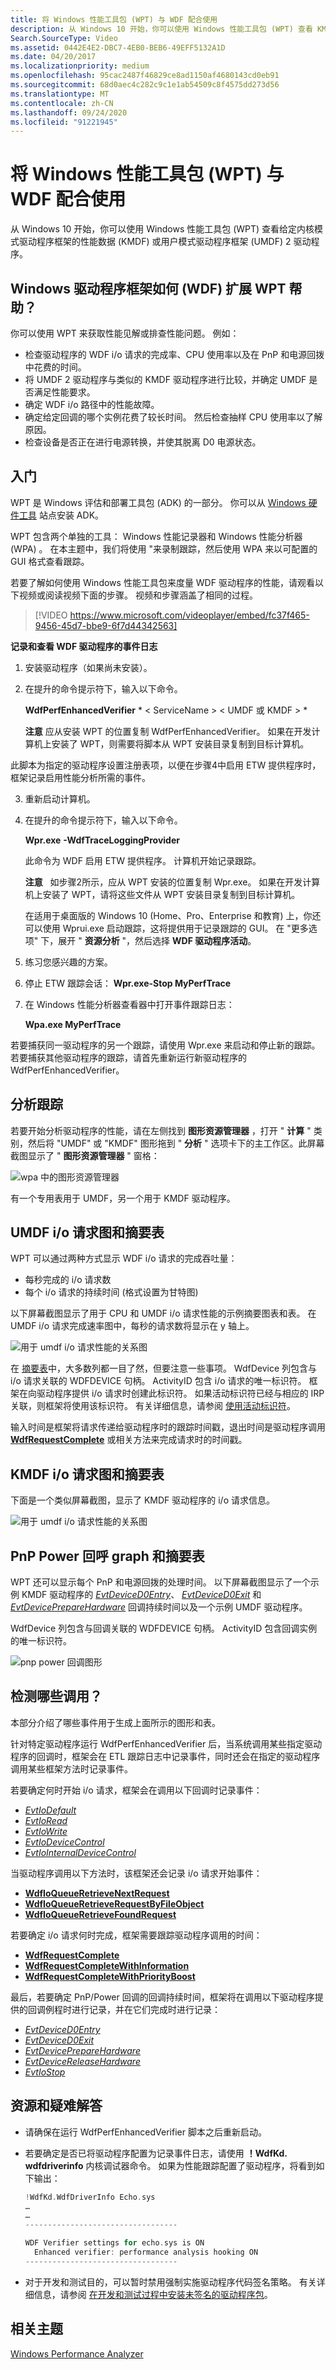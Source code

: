 ```yaml
---
title: 将 Windows 性能工具包 (WPT) 与 WDF 配合使用
description: 从 Windows 10 开始，你可以使用 Windows 性能工具包 (WPT) 查看 KMDF 或 UMDF 2 驱动程序的性能数据。
Search.SourceType: Video
ms.assetid: 0442E4E2-DBC7-4EB0-BEB6-49EFF5132A1D
ms.date: 04/20/2017
ms.localizationpriority: medium
ms.openlocfilehash: 95cac2487f46829ce8ad1150af4680143cd0eb91
ms.sourcegitcommit: 68d0aec4c282c9c1e1ab54509c8f4575dd273d56
ms.translationtype: MT
ms.contentlocale: zh-CN
ms.lasthandoff: 09/24/2020
ms.locfileid: "91221945"
---
```

# <a name="using-the-windows-performance-toolkit-wpt-with-wdf"></a>将 Windows 性能工具包 (WPT) 与 WDF 配合使用


从 Windows 10 开始，你可以使用 Windows 性能工具包 (WPT) 查看给定内核模式驱动程序框架的性能数据 (KMDF) 或用户模式驱动程序框架 (UMDF) 2 驱动程序。

## <a name="how-can-the-windows-driver-frameworks-wdf-extensions-for-wpt-help"></a>Windows 驱动程序框架如何 (WDF) 扩展 WPT 帮助？


你可以使用 WPT 来获取性能见解或排查性能问题。 例如：

-   检查驱动程序的 WDF i/o 请求的完成率、CPU 使用率以及在 PnP 和电源回拨中花费的时间。
-   将 UMDF 2 驱动程序与类似的 KMDF 驱动程序进行比较，并确定 UMDF 是否满足性能要求。
-   确定 WDF i/o 路径中的性能故障。
-   确定给定回调的哪个实例花费了较长时间。 然后检查抽样 CPU 使用率以了解原因。
-   检查设备是否正在进行电源转换，并使其脱离 D0 电源状态。

## <a name="getting-started"></a>入门


WPT 是 Windows 评估和部署工具包 (ADK) 的一部分。 你可以从 [Windows 硬件工具](https://developer.microsoft.com/windows/featured/hardware/windows-10-hardware-preview-tools) 站点安装 ADK。

WPT 包含两个单独的工具： Windows 性能记录器和 Windows 性能分析器 (WPA) 。 在本主题中，我们将使用 "来录制跟踪，然后使用 WPA 来以可配置的 GUI 格式查看跟踪。

若要了解如何使用 Windows 性能工具包来度量 WDF 驱动程序的性能，请观看以下视频或阅读视频下面的步骤。 视频和步骤涵盖了相同的过程。
>[!VIDEO https://www.microsoft.com/videoplayer/embed/fc37f465-9456-45d7-bbe9-6f7d44342563]

**记录和查看 WDF 驱动程序的事件日志**

1.  安装驱动程序（如果尚未安装）。

2.  在提升的命令提示符下，输入以下命令。

    **WdfPerfEnhancedVerifier** * &lt; ServiceName &gt; &lt; UMDF 或 KMDF &gt; *

    **注意**  应从安装 WPT 的位置复制 WdfPerfEnhancedVerifier。 如果在开发计算机上安装了 WPT，则需要将脚本从 WPT 安装目录复制到目标计算机。




此脚本为指定的驱动程序设置注册表项，以便在步骤4中启用 ETW 提供程序时，框架记录启用性能分析所需的事件。


3.  重新启动计算机。
4.  在提升的命令提示符下，输入以下命令。

    **Wpr.exe** **-WdfTraceLoggingProvider**

    此命令为 WDF 启用 ETW 提供程序。 计算机开始记录跟踪。

    **注意**   如步骤2所示，应从 WPT 安装的位置复制 Wpr.exe。 如果在开发计算机上安装了 WPT，请将这些文件从 WPT 安装目录复制到目标计算机。

    在适用于桌面版的 Windows 10 (Home、Pro、Enterprise 和教育) 上，你还可以使用 Wprui.exe 启动跟踪，这将提供用于记录跟踪的 GUI。 在 "更多选项" 下，展开 " **资源分析** "，然后选择 **WDF 驱动程序活动**。

5.  练习您感兴趣的方案。
6.  停止 ETW 跟踪会话： **Wpr.exe-Stop MyPerfTrace**
7.  在 Windows 性能分析器查看器中打开事件跟踪日志：

    **Wpa.exe MyPerfTrace**

若要捕获同一驱动程序的另一个跟踪，请使用 Wpr.exe 来启动和停止新的跟踪。 若要捕获其他驱动程序的跟踪，请首先重新运行新驱动程序的 WdfPerfEnhancedVerifier。

## <a name="analyzing-the-trace"></a>分析跟踪


若要开始分析驱动程序的性能，请在左侧找到 **图形资源管理器** ，打开 " **计算** " 类别，然后将 "UMDF" 或 "KMDF" 图形拖到 " **分析** " 选项卡下的主工作区。此屏幕截图显示了 " **图形资源管理器** " 窗格：

![wpa 中的图形资源管理器](images/WpaUMDFIoCapture-LeftPane.png)

有一个专用表用于 UMDF，另一个用于 KMDF 驱动程序。

## <a name="umdf-io-request-graph-and-summary-table"></a>UMDF i/o 请求图和摘要表


WPT 可以通过两种方式显示 WDF i/o 请求的完成吞吐量：

-   每秒完成的 i/o 请求数
-   每个 i/o 请求的持续时间 (格式设置为甘特图) 

以下屏幕截图显示了用于 CPU 和 UMDF i/o 请求性能的示例摘要图表和表。 在 UMDF i/o 请求完成速率图中，每秒的请求数将显示在 y 轴上。

![用于 umdf i/o 请求性能的关系图](images/WpaUMDFIoCapture-Narrow.PNG)

在 [摘要表](/previous-versions/windows/it-pro/windows-8.1-and-8/hh448109(v=win.10))中，大多数列都一目了然，但要注意一些事项。 WdfDevice 列包含与 i/o 请求关联的 WDFDEVICE 句柄。 ActivityID 包含 i/o 请求的唯一标识符。 框架在向驱动程序提供 i/o 请求时创建此标识符。 如果活动标识符已经与相应的 IRP 关联，则框架将使用该标识符。 有关详细信息，请参阅 [使用活动标识符](using-activity-identifiers.md)。

输入时间是框架将请求传递给驱动程序时的跟踪时间戳，退出时间是驱动程序调用 [**WdfRequestComplete**](/windows-hardware/drivers/ddi/wdfrequest/nf-wdfrequest-wdfrequestcomplete) 或相关方法来完成请求时的时间戳。

## <a name="kmdf-io-request-graph-and-summary-table"></a>KMDF i/o 请求图和摘要表


下面是一个类似屏幕截图，显示了 KMDF 驱动程序的 i/o 请求信息。

![用于 umdf i/o 请求性能的关系图](images/WpaKMDFIoCapture-Narrow.PNG)

## <a name="pnp-power-callback-graph-and-summary-table"></a>PnP Power 回呼 graph 和摘要表


WPT 还可以显示每个 PnP 和电源回拨的处理时间。 以下屏幕截图显示了一个示例 KMDF 驱动程序的 [*EvtDeviceD0Entry*](/windows-hardware/drivers/ddi/wdfdevice/nc-wdfdevice-evt_wdf_device_d0_entry)、 [*EvtDeviceD0Exit*](/windows-hardware/drivers/ddi/wdfdevice/nc-wdfdevice-evt_wdf_device_d0_exit) 和 [*EvtDevicePrepareHardware*](/windows-hardware/drivers/ddi/wdfdevice/nc-wdfdevice-evt_wdf_device_prepare_hardware) 回调持续时间以及一个示例 UMDF 驱动程序。

WdfDevice 列包含与回调关联的 WDFDEVICE 句柄。 ActivityID 包含回调实例的唯一标识符。

![pnp power 回调图形](images/wpa-fx2-pnppwr.PNG)

## <a name="which-calls-are-instrumented"></a>检测哪些调用？


本部分介绍了哪些事件用于生成上面所示的图形和表。

针对特定驱动程序运行 WdfPerfEnhancedVerifier 后，当系统调用某些指定驱动程序的回调时，框架会在 ETL 跟踪日志中记录事件，同时还会在指定的驱动程序调用某些框架方法时记录事件。

若要确定何时开始 i/o 请求，框架会在调用以下回调时记录事件：

-   [*EvtIoDefault*](/windows-hardware/drivers/ddi/wdfio/nc-wdfio-evt_wdf_io_queue_io_default)
-   [*EvtIoRead*](/windows-hardware/drivers/ddi/wdfio/nc-wdfio-evt_wdf_io_queue_io_read)
-   [*EvtIoWrite*](/windows-hardware/drivers/ddi/wdfio/nc-wdfio-evt_wdf_io_queue_io_write)
-   [*EvtIoDeviceControl*](/windows-hardware/drivers/ddi/wdfio/nc-wdfio-evt_wdf_io_queue_io_device_control)
-   [*EvtIoInternalDeviceControl*](/windows-hardware/drivers/ddi/wdfio/nc-wdfio-evt_wdf_io_queue_io_internal_device_control)

当驱动程序调用以下方法时，该框架还会记录 i/o 请求开始事件：

-   [**WdfIoQueueRetrieveNextRequest**](/windows-hardware/drivers/ddi/wdfio/nf-wdfio-wdfioqueueretrievenextrequest)
-   [**WdfIoQueueRetrieveRequestByFileObject**](/windows-hardware/drivers/ddi/wdfio/nf-wdfio-wdfioqueueretrieverequestbyfileobject)
-   [**WdfIoQueueRetrieveFoundRequest**](/windows-hardware/drivers/ddi/wdfio/nf-wdfio-wdfioqueueretrievefoundrequest)

若要确定 i/o 请求何时完成，框架需要跟踪驱动程序调用的时间：

-   [**WdfRequestComplete**](/windows-hardware/drivers/ddi/wdfrequest/nf-wdfrequest-wdfrequestcomplete)
-   [**WdfRequestCompleteWithInformation**](/windows-hardware/drivers/ddi/wdfrequest/nf-wdfrequest-wdfrequestcompletewithinformation)
-   [**WdfRequestCompleteWithPriorityBoost**](/windows-hardware/drivers/ddi/wdfrequest/nf-wdfrequest-wdfrequestcompletewithpriorityboost)

最后，若要确定 PnP/Power 回调的回调持续时间，框架将在调用以下驱动程序提供的回调例程时进行记录，并在它们完成时进行记录：

-   [*EvtDeviceD0Entry*](/windows-hardware/drivers/ddi/wdfdevice/nc-wdfdevice-evt_wdf_device_d0_entry)
-   [*EvtDeviceD0Exit*](/windows-hardware/drivers/ddi/wdfdevice/nc-wdfdevice-evt_wdf_device_d0_exit)
-   [*EvtDevicePrepareHardware*](/windows-hardware/drivers/ddi/wdfdevice/nc-wdfdevice-evt_wdf_device_prepare_hardware)
-   [*EvtDeviceReleaseHardware*](/windows-hardware/drivers/ddi/wdfdevice/nc-wdfdevice-evt_wdf_device_release_hardware)
-   [*EvtIoStop*](/windows-hardware/drivers/ddi/wdfio/nc-wdfio-evt_wdf_io_queue_io_stop)

## <a name="resources-and-troubleshooting"></a>资源和疑难解答


-   请确保在运行 WdfPerfEnhancedVerifier 脚本之后重新启动。
-   若要确定是否已将驱动程序配置为记录事件日志，请使用 **！WdfKd. wdfdriverinfo** 内核调试器命令。 如果为性能跟踪配置了驱动程序，将看到如下输出：

    ```cpp
    !WdfKd.WdfDriverInfo Echo.sys
    …
    …
    ----------------------------------

    WDF Verifier settings for echo.sys is ON
      Enhanced verifier: performance analysis hooking ON
    ----------------------------------
    ```

-   对于开发和测试目的，可以暂时禁用强制实施驱动程序代码签名策略。 有关详细信息，请参阅 [在开发和测试过程中安装未签名的驱动程序包](../install/installing-an-unsigned-driver-during-development-and-test.md)。

## <a name="related-topics"></a>相关主题


[Windows Performance Analyzer](/previous-versions/windows/it-pro/windows-8.1-and-8/hh448170(v=win.10))